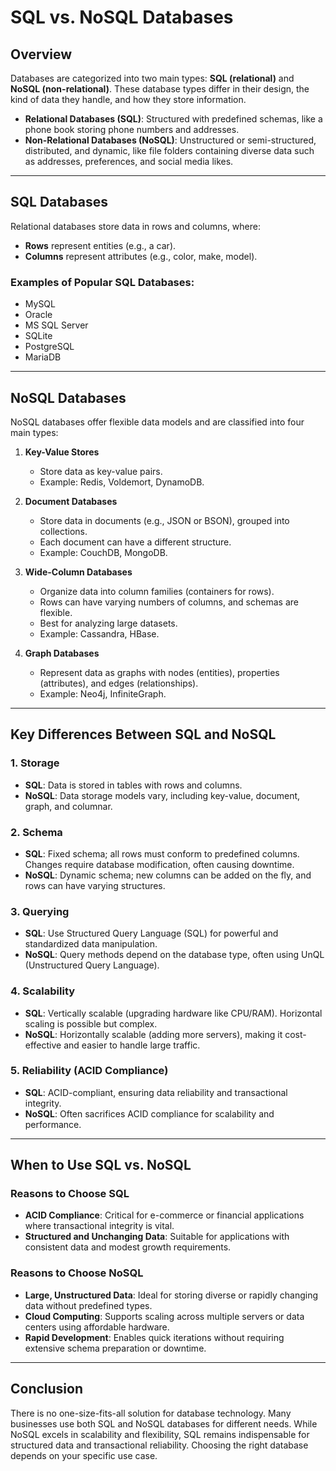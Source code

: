 # SQL vs. NoSQL Databases  

## Overview  
Databases are categorized into two main types: **SQL (relational)** and **NoSQL (non-relational)**. These database types differ in their design, the kind of data they handle, and how they store information.  

- **Relational Databases (SQL)**: Structured with predefined schemas, like a phone book storing phone numbers and addresses.  
- **Non-Relational Databases (NoSQL)**: Unstructured or semi-structured, distributed, and dynamic, like file folders containing diverse data such as addresses, preferences, and social media likes.  

---

## SQL Databases  
Relational databases store data in rows and columns, where:  
- **Rows** represent entities (e.g., a car).  
- **Columns** represent attributes (e.g., color, make, model).  

### Examples of Popular SQL Databases:  
- MySQL  
- Oracle  
- MS SQL Server  
- SQLite  
- PostgreSQL  
- MariaDB  

---

## NoSQL Databases  
NoSQL databases offer flexible data models and are classified into four main types:  

1. **Key-Value Stores**  
   - Store data as key-value pairs.  
   - Example: Redis, Voldemort, DynamoDB.  

2. **Document Databases**  
   - Store data in documents (e.g., JSON or BSON), grouped into collections.  
   - Each document can have a different structure.  
   - Example: CouchDB, MongoDB.  

3. **Wide-Column Databases**  
   - Organize data into column families (containers for rows).  
   - Rows can have varying numbers of columns, and schemas are flexible.  
   - Best for analyzing large datasets.  
   - Example: Cassandra, HBase.  

4. **Graph Databases**  
   - Represent data as graphs with nodes (entities), properties (attributes), and edges (relationships).  
   - Example: Neo4j, InfiniteGraph.  

---

## Key Differences Between SQL and NoSQL  

### **1. Storage**  
- **SQL**: Data is stored in tables with rows and columns.  
- **NoSQL**: Data storage models vary, including key-value, document, graph, and columnar.  

### **2. Schema**  
- **SQL**: Fixed schema; all rows must conform to predefined columns. Changes require database modification, often causing downtime.  
- **NoSQL**: Dynamic schema; new columns can be added on the fly, and rows can have varying structures.  

### **3. Querying**  
- **SQL**: Use Structured Query Language (SQL) for powerful and standardized data manipulation.  
- **NoSQL**: Query methods depend on the database type, often using UnQL (Unstructured Query Language).  

### **4. Scalability**  
- **SQL**: Vertically scalable (upgrading hardware like CPU/RAM). Horizontal scaling is possible but complex.  
- **NoSQL**: Horizontally scalable (adding more servers), making it cost-effective and easier to handle large traffic.  

### **5. Reliability (ACID Compliance)**  
- **SQL**: ACID-compliant, ensuring data reliability and transactional integrity.  
- **NoSQL**: Often sacrifices ACID compliance for scalability and performance.  

---

## When to Use SQL vs. NoSQL  

### **Reasons to Choose SQL**  
- **ACID Compliance**: Critical for e-commerce or financial applications where transactional integrity is vital.  
- **Structured and Unchanging Data**: Suitable for applications with consistent data and modest growth requirements.  

### **Reasons to Choose NoSQL**  
- **Large, Unstructured Data**: Ideal for storing diverse or rapidly changing data without predefined types.  
- **Cloud Computing**: Supports scaling across multiple servers or data centers using affordable hardware.  
- **Rapid Development**: Enables quick iterations without requiring extensive schema preparation or downtime.  

---

## Conclusion  
There is no one-size-fits-all solution for database technology. Many businesses use both SQL and NoSQL databases for different needs. While NoSQL excels in scalability and flexibility, SQL remains indispensable for structured data and transactional reliability. Choosing the right database depends on your specific use case.